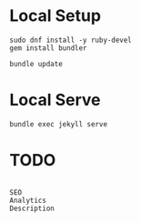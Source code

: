 
# Local Setup

````
sudo dnf install -y ruby-devel
gem install bundler

bundle update
````

# Local Serve

````
bundle exec jekyll serve
````

# TODO
 
````

SEO
Analytics
Description


````